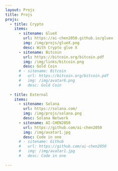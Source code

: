 ```yaml
---
layout: Projs
title: Projs
projs:
  - title: Crypto
    items:
      - sitename: GlueX
        url: https://ai-chen2050.github.io/gluex
        img: /img/projs/glueX.png
        desc: With Crypto glue X
      - sitename: Bitcoin
        url: https://bitcoin.org/bitcoin.pdf
        img: /img/links/bitcoin.png
        desc: Gold Coin
      # - sitename: Bitcoin
      #   url: https://bitcoin.org/bitcoin.pdf
      #   img: /img/avatar6.png
      #   desc: Gold Coin
        
  - title: External 
    items:
      - sitename: Solana
        url: https://solana.com/
        img: /img/projs/solana.png
        desc: Solana Network
      - sitename: AI-CHEN2050
        url: https://github.com/ai-chen2050
        img: /img/avatar1.jpg
        desc: Code in one
      # - sitename: Github
      #   url: https://github.com/ai-chen2050
      #   img: /img/avatar1.jpg
      #   desc: Code in one
      
---
```

